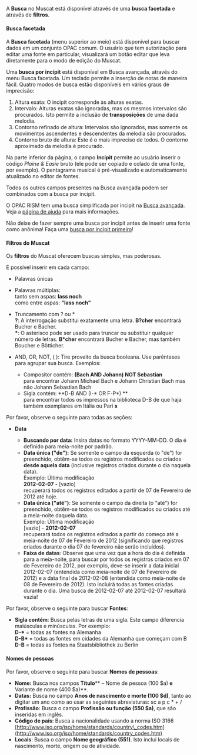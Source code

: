 A **Busca** no Muscat está disponível através de uma **busca facetada** e através de **filtros**.

#### Busca facetada

#### 

A **Busca facetada** (menu superior ao meio) está disponível para buscar dados em um conjunto OPAC comum. O usuário que tem autorização para editar uma fonte em particular, visualizará um botão editar que leva diretamente para o modo de edição do Muscat.

Uma **busca por incipit** está disponível em Busca avançada, através do menu Busca facetada. Um teclado permite a inserção de notas de maneira fácil. Quatro modos de busca estão disponíveis em vários graus de imprecisão:  
1. Altura exata: O incipit corresponde às alturas exatas.  
2. Intervalo: Alturas exatas são ignoradas, mas os mesmos intervalos são procurados. Isto permite a inclusão de **transposições** de uma dada melodia.  
3. Contorno refinado de altura: Intervalos são ignorados, mas somente os movimentos ascendentes e descendentes da melodia são procurados.  
4. Contorno bruto de altura: Este é o mais impreciso de todos. O contorno aproximado da melodia é procurado.  
  
Na parte inferior da página, o campo **Incipit** permite ao usuário inserir o código _Plaine & Easie_ bruto (ele pode ser copiado e colado de uma fonte, por exemplo). O pentagrama musical é pré-visualizado e automaticamente atualizado no editor de fontes.  
  

Todos os outros campos presentes na Busca avançada podem ser combinados com a busca por incipit.  

O OPAC RISM tem uma busca simplificada por incipit na [Busca avançada](https://opac.rism.info/index.php?id=3&L=0). Veja a [página de ajuda](https://opac.rism.info/index.php?id=8&L=0#c38) para mais informações.

Não deixe de fazer sempre uma busca por incipit antes de inserir uma fonte como anônima! Faça uma [busca por incipit primeiro](https://youtu.be/kKc0zzc8cbo)!  

#### Filtros do Muscat  

Os **filtros** do Muscat oferecem buscas simples, mas poderosas.

É possível inserir em cada campo:

- Palavras únicas
- Palavras múltiplas:   
tanto sem aspas: **lass noch**  
 como entre aspas: **"lass noch"**  
- Truncamento com  ? ou \*  
**?**: A interrogação substitui exatamente uma letra. **B?cher** encontrará Bucher e Bacher.   
**\***: O asterisco pode ser usado para truncar ou substituir qualquer número de letras. **B\*cher** encontrará Bucher e Bacher, mas também Boucher e Bötticher.
- AND, OR, NOT, ( ): Tire proveito da busca booleana. Use parênteses para agrupar sua busca. Exemplos:  

  - Compositor contém: **(Bach AND Johann) NOT Sebastian**  
para encontrar Johann Michael Bach e Johann Christian Bach mas não Johann Sebastian Bach
  - Sigla contém: **D-B AND (I-\* OR F-P\*) **   
para encontrar todos os impressos na biblioteca D-B de que haja também exemplares em Itália ou Pari **s**   

 

Por favor, observe o seguinte para todas as seções:

- **Data**

  - **Buscando por data:** Insira datas no formato YYYY-MM-DD. O dia é definido para meia-noite por padrão.
  - **Data única ("de"):** Se somente o campo da esquerda (o "de") for preenchido, obtêm-se todos os registros modificados ou criados **desde aquela data** (inclusive registros criados durante o dia naquela data).   
Exemplo: Última modificação   
**2012-02-07** - [vazio]  
recuperará todos os registros editados a partir de 07 de Fevereiro de 2012 até hoje.
  - **Data única ("até")**: Se somente o campo da direita (o "até") for preenchido, obtêm-se todos os registros modificados ou criados até a meia-noite daquela data.  
Exemplo: Última modificação   
 [vazio] -  **2012-02-07**  
recuperará todos os registros editados a partir do começo até a meia-noite de 07 de Fevereiro de 2012 (significando que registros criados durante o dia 07 de fevereiro não serão incluídos).
  - **Faixa de datas**: Observe que uma vez que a hora do dia é definida para a meia-noite, para buscar por todos os registros criados em 07 de Fevereiro de 2012, por exemplo, deve-se inserir a data inicial 2012-02-07 (entendida como meia-noite de 07 de Fevereiro de 2012) e a data final de 2012-02-08 (entendida como meia-noite de 08 de Fevereiro de 2012). Isto incluirá todas as fontes criadas durante o dia. Uma busca de 2012-02-07 até 2012-02-07 resultará vazia! 

 

Por favor, observe o seguinte para buscar **Fontes**:  

- **Sigla contém**: Busca pelas letras de uma sigla. Este campo diferencia maiúsculas e minúsculas. Por exemplo:  
**D-\*** = todas as fontes na Alemanha  
**D-B\*** = todas as fontes em cidades da Alemanha que começam com B  
**D-B** = todas as fontes na Staatsbibliothek zu Berlin

 

#### Nomes de pessoas  

Por favor, observe o seguinte para buscar **Nomes de pessoas**:

- **Nome:** Busca nos campos **Título**** – Nome de pessoa (100 $a) **e** Variante de nome (400 $a)**.
- **Datas:** Busca no campo **Anos de nascimento e morte (100 $d)**, tanto ao digitar um ano como ao usar as seguintes abreviaturas: sc  a  p  c \*  +  /
- **Profissão**: Busca o campo **Profissão ou função (550 $a)**, que são inseridas em inglês.
- **Código de país**: Busca a nacionalidade usando a norma ISO 3166 [http://www.iso.org/iso/home/standards/country\_codes.htm](http://www.iso.org/iso/home/standards/country_codes.htm)
- **Locais**: Busca o campo **Nome geográfico (551)**. Isto inclui locais de nascimento, morte, origem ou de atividade.